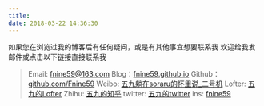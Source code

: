 ```yaml
---
title: 
date: 2018-03-22 14:36:30
---
```

如果您在浏览过我的博客后有任何疑问，或是有其他事宜想要联系我
欢迎给我发邮件或点击以下链接直接联系我

>Email: fnine59@163.com
>Blog：[fnine59.github.io][Blog]
>Github：[github.com/Fnine59][Github]
>Weibo: [五九躺在soraru的怀里说_二号机][Weibo]
>Lofter: [五九的Lofter][Lofter]
>Zhihu: [五九的知乎][Zhihu]
>twitter: [五九的twitter][twitter]
>ins: [fnine59][ins]

[Weibo]:https://weibo.com/u/5746592281?refer_flag=1005055010_
[Lofter]:http://fnine59.lofter.com/
[Zhihu]:https://www.zhihu.com/people/wu-jiu-45-83/activities
[Github]:https://github.com/Fnine59
[Blog]:https://fnine59.github.io/
[twitter]:https://twitter.com/fnine59
[ins]:https://www.instagram.com/fnine59/
